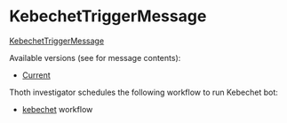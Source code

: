 # KebechetTriggerMessage

[KebechetTriggerMessage](https://github.com/thoth-station/messaging/blob/master/thoth/messaging/kebechet_trigger.py)

Available versions (see for message contents):

- [Current](https://github.com/thoth-station/messaging/blob/master/thoth/messaging/kebechet_trigger.py)

Thoth investigator schedules the following workflow to run Kebechet bot:

- [kebechet](https://github.com/thoth-station/thoth-application/tree/master/kebechet) workflow
